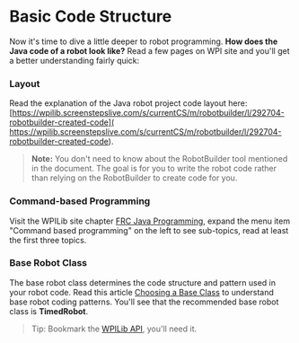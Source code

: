 # Basic Code Structure
Now it's time to dive a little deeper to robot programming. **How does the Java code of a robot look like?** Read a few pages on WPI site and you'll get a better understanding fairly quick:

### Layout
Read the explanation of the Java robot project code layout here: [https://wpilib.screenstepslive.com/s/currentCS/m/robotbuilder/l/292704-robotbuilder-created-code](
https://wpilib.screenstepslive.com/s/currentCS/m/robotbuilder/l/292704-robotbuilder-created-code).

>**Note:** You don't need to know about the RobotBuilder tool mentioned in the document. The goal is for you to write the robot code rather than relying on the RobotBuilder to create code for you.

### Command-based Programming
Visit the WPILib site chapter [FRC Java Programming](https://wpilib.screenstepslive.com/s/currentCS/m/java), expand the menu item "Command based programming" on the left to see sub-topics, read at least the first three topics.

### Base Robot Class
The base robot class determines the code structure and pattern used in your robot code. Read this article [Choosing a Base Class](https://wpilib.screenstepslive.com/s/currentCS/m/java/l/599697-choosing-a-base-class) to understand base robot coding patterns. You'll see that the recommended base robot class is **TimedRobot**.

>Tip: Bookmark the [WPILib API](https://first.wpi.edu/FRC/roborio/release/docs/java/), you'll need it.

